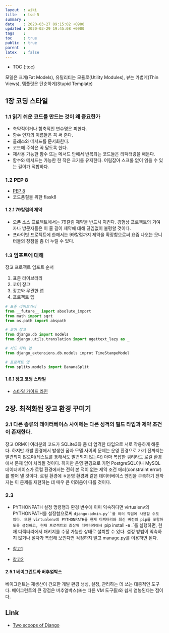 ```yaml
---
layout  : wiki
title   : tsd-5 
summary : 
date    : 2020-03-27 09:15:02 +0900
updated : 2020-03-29 19:45:08 +0900
tags    : 
toc     : true
public  : true
parent  : 
latex   : false
---
```

* TOC
{:toc}


모델은 크게(Fat Models), 유틸리티는 모듈로(Utility Modules), 뷰는 가볍게(Thin Views), 템플릿은 단순하게(Stupid Template)

## 1장 코딩 스타일

### 1.1 읽기 쉬운 코드를 만드는 것이 왜 중요한가

- 축약적이거나 함축적인 변수명은 피한다.
- 함수 인자의 이름들은 꼭 써 준다.
- 클래스와 메서드를 문서화한다.
- 코드에 주석은 꼭 달도록 한다.
- 재사용 가능한 함수 또는 메서드 안에서 반복되는 코드들은 리팩터링을 해둔다.
- 함수와 메서드는 가능한 한 작은 크기를 유지한다. 어림잡아 스크롤 없이 읽을 수 있는 길이가 적합하다.

### 1.2 PEP 8

- [PEP 8](http://www.python.org/dev/peps/pep-0008)
- 코드품질을 위한 flask8

#### 1.2.1 79칼럼의 제약

- 오픈 소스 프로젝트에서는 79칼럼 제약을 반드시 지킨다. 경험상 프로젝트의 기여자나 방문자들은 이 줄 길이 제약에 대해 끊임없이 불평할 것이다.
- 프라이빗 프로젝트에 한해서는 99칼럼까지 제약을 확장함으로써 요즘 나오는 모니터들의 장점을 좀 더 누릴 수 있다.

### 1.3 임포트에 대해

장고 프로젝트 임포트 순서

1. 표준 라이브러리
2. 코어 장고 
3. 장고와 무관한 앱
4. 프로젝트 앱

```python
# 표준 라이브러리
from __future__ import absolute_import
from math import sqrt
from os.path import abspath

# 코어 장고
from django.db import models
from django.utils.translation import ugettext_lazy as _

# 서드 파티 앱
from django_extensions.db.models improt TimeStampeModel

# 프로젝트 앱
from splits.models import BananaSplit

```

#### 1.6.1 장고 코딩 스타일

- [스타일 가이드 라인](https://docs.djangoproject.com/en/1.8/internals/contributing/writing-code/coding-style/)

## 2장. 최적화된 장고 환경 꾸미기

### 2.1 다른 종류의 데이터베이스 사이에는 다른 성격의 필드 타입과 제약 조건이 존재한다.

장고 ORM이 여러분의 코드가 SQLite3와 좀 더 엄격한 타입으로 서로 작용하게 해준다. 하지만 개발 환경에서 발생한 폼과 모델 사이의 문제는 운영 환경으로 가기 전까지는 발견되지 않으며(테스트를 통해서도 발견되지 않는다) 아마 복잡한 쿼리라도 로컬 환경에서 문제 없이 처리될 것이다. 하지만 운영 환경으로 가면 PostgreSQL이나 MySQL 데이터베이스가 로컬 환경에서는 전혀 본 적이 없는 제약 조건 에러(constraint error)를 뱉어 낼 것이다. 로컬 환경에 ㅎ운영 환경과 같은 데이터베이스 엔진을 구축하기 전까지는 이 문제를 재현하는 데 매우 큰 어려움이 따를 것이다.

### 2.3 

- PYTHONPATH 설정
명령행과 환경 변수에 이미 익숙하다면 virtualenv의 PYTHONPATH를 설정함으로써 `django-admin.py``를 여러 작업에 사용할 수도 있다.
또한 virtualenv의 PYTHONPATH를 현재 디렉터리와 최신 버전의 pip를 포함하도록 설정하고, 현재 프로젝트의 최상위 디렉터리에서 `pip install -e .`를 실행하면, 현재 디렉터리에서 패키지를 수정 가능한 상태로 설치할 수 있다.
설정 방법이 익숙하지 않거나 절차가 복잡해 보인다면 걱정하지 말고 manage.py를 이용하면 된다.

- [참고1](http://hope.simons-rock.edu/~pshields/cs/python/pythonpath.html)
- [참고2](http://docs.djangoproject.com/en/1.8/ref/django-admin/)

#### 2.5.1 베이그런트와 버추얼박스

베이그런트는 재생산이 간으한 개발 환경 생성, 설정, 관리하는 데 쓰는 대중적인 도구다. 베이그런트의 큰 장점은 버추얼박스(또는 다른 VM 도구들)와 쉽게 엳농된다는 점이다.

## Link

- [Two scoops of Django](https://www.aladin.co.kr/shop/wproduct.aspx?ItemId=88857020)
